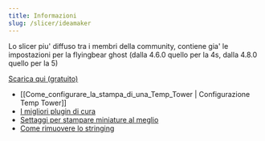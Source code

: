 ```yaml
---
title: Informazioni
slug: /slicer/ideamaker
---
```


Lo slicer piu' diffuso tra i membri della community, contiene gia' le impostazioni per la flyingbear ghost (dalla 4.6.0 quello per la 4s, dalla 4.8.0 quello per la 5)

[Scarica qui (gratuito)](https://ultimaker.com/software/ultimaker-cura)

*  [[Come_configurare_la_stampa_di_una_Temp_Tower | Configurazione Temp Tower]]
*  [I migliori plugin di cura](https://all3dp.com/2/5-must-have-cura-plugins)
*  [Settaggi per stampare miniature al meglio](https://www.youtube.com/watch?v=AqEWl51s9Rw)
*  [Come rimuovere lo stringing](https://youtu.be/_QRb54zVPfQ)

